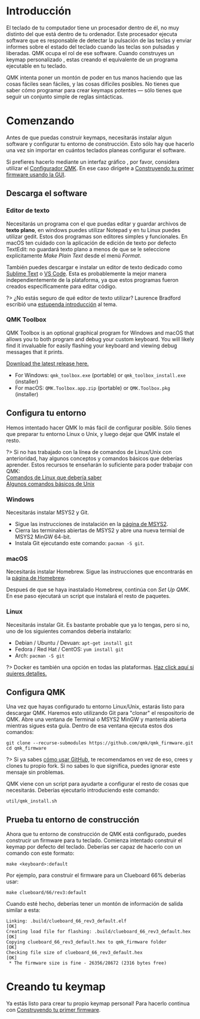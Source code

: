 # Introducción

El teclado de tu computador tiene un procesador dentro de él, no muy distinto del que está dentro de tu ordenador. Este procesador ejecuta software que es responsable de detectar la pulsación de las teclas y enviar informes sobre el estado del teclado cuando las teclas son pulsadas y liberadas. QMK ocupa el rol de ese software. Cuando construyes un keymap personalizado , estas creando el equivalente de un programa ejecutable en tu teclado.

QMK intenta poner un montón de poder en tus manos haciendo que las cosas fáciles sean fáciles, y las cosas difíciles posibles. No tienes que saber cómo programar para crear keymaps potentes — sólo tienes que seguir un conjunto simple de reglas sintácticas.

# Comenzando

Antes de que puedas construir keymaps, necesitarás instalar algun software y configurar tu entorno de construcción. Esto sólo hay que hacerlo una vez sin importar en cuántos teclados planeas configurar el software. 

Si prefieres hacerlo mediante un interfaz gráfico , por favor, considera utilizar el [Configurador QMK](https://config.qmk.fm). En ese caso dirígete a [Construyendo tu primer firmware usando la GUI](tutorial_building_firmware_configurator.md). 


## Descarga el software

### Editor de texto

Necesitarás un programa con el que puedas editar y guardar archivos de **texto plano**, en windows puedes utilizar Notepad y en tu Linux puedes utilizar gedit. Estos dos programas son editores simples y funcionales. En macOS ten cuidado con la aplicación de edición de texto por defecto TextEdit: no guardará texto plano a menos de que se le seleccione explícitamente _Make Plain Text_ desde el menú _Format_.

También puedes descargar e instalar un editor de texto dedicado como [Sublime Text](https://www.sublimetext.com/) o [VS Code](https://code.visualstudio.com/). Esta es probablemente la mejor manera independientemente de la plataforma, ya que estos programas fueron creados específicamente para editar código.

?> ¿No estás seguro de qué editor de texto utilizar? Laurence Bradford escribió una [estupenda introducción](https://learntocodewith.me/programming/basics/text-editors/) al tema.

### QMK Toolbox

QMK Toolbox is an optional graphical program for Windows and macOS that allows you to both program and debug your custom keyboard. You will likely find it invaluable for easily flashing your keyboard and viewing debug messages that it prints.

[Download the latest release here.](https://github.com/qmk/qmk_toolbox/releases/latest)

* For Windows: `qmk_toolbox.exe` (portable) or `qmk_toolbox_install.exe` (installer)
* For macOS: `QMK.Toolbox.app.zip` (portable) or `QMK.Toolbox.pkg` (installer)

## Configura tu entorno

Hemos intentado hacer QMK lo más fácil de configurar posible. Sólo tienes que preparar tu entorno Linux o Unix, y luego dejar que QMK
instale el resto.

?> Si no has trabajado con la línea de comandos de Linux/Unix con anterioridad, hay algunos conceptos y comandos básicos que deberías aprender. Estos recursos te enseñarán lo suficiente para poder trabajar con QMK:<br>
[Comandos de Linux que debería saber](https://www.guru99.com/must-know-linux-commands.html)<br>
[Algunos comandos básicos de Unix](https://www.tjhsst.edu/~dhyatt/superap/unixcmd.html)

### Windows

Necesitarás instalar MSYS2 y Git.

* Sigue las instrucciones de instalación en la [página de MSYS2](https://www.msys2.org).
* Cierra las terminales abiertas de MSYS2 y abre una nueva termial de MSYS2 MinGW 64-bit.
* Instala Git ejecutando este comando: `pacman -S git`.

### macOS

Necesitarás instalar Homebrew. Sigue las instrucciones que encontrarás en la [página de Homebrew](https://brew.sh).

Despueś de que se haya inastalado Homebrew, continúa con _Set Up QMK_. En ese paso ejecutará un script que instalará el resto de paquetes.

### Linux

Necesitarás instalar Git. Es bastante probable que ya lo tengas, pero si no, uno de los siguientes comandos debería instalarlo:

* Debian / Ubuntu / Devuan: `apt-get install git`
* Fedora / Red Hat / CentOS: `yum install git`
* Arch: `pacman -S git`

?> Docker es también una opción en todas las plataformas. [Haz click aquí si quieres detalles.](getting_started_build_tools.md#docker)

## Configura QMK

Una vez que hayas configurado tu entorno Linux/Unix, estarás listo para descargar QMK. Haremos esto utilizando Git para "clonar" el respositorio de QMK. Abre una ventana de Terminal o MSYS2 MinGW y mantenla abierta mientras sigues esta guía. Dentro de esa ventana ejecuta estos dos comandos:

```shell
git clone --recurse-submodules https://github.com/qmk/qmk_firmware.git
cd qmk_firmware
```

?> Si ya sabes [cómo usar GitHub](getting_started_github.md), te recomendamos en vez de eso, crees y clones tu propio fork. Si no sabes lo que significa, puedes ignorar este mensaje sin problemas.

QMK viene con un script para ayudarte a configurar el resto de cosas que necesitarás. Deberías ejecutarlo introduciendo este comando:

    util/qmk_install.sh

## Prueba tu entorno de construcción

Ahora que tu entorno de construcción de QMK está configurado, puedes construcir un firmware para tu teclado. Comienza intentado construir el keymap por defecto del teclado. Deberías ser capaz de hacerlo con un comando con este formato:

    make <keyboard>:default

Por ejemplo, para construir el firmware para un Clueboard 66% deberías usar:

    make clueboard/66/rev3:default

Cuando esté hecho, deberías tener un montón de información de salida similar a esta:

```
Linking: .build/clueboard_66_rev3_default.elf                                                       [OK]
Creating load file for flashing: .build/clueboard_66_rev3_default.hex                               [OK]
Copying clueboard_66_rev3_default.hex to qmk_firmware folder                                        [OK]
Checking file size of clueboard_66_rev3_default.hex                                                 [OK]
 * The firmware size is fine - 26356/28672 (2316 bytes free)
```

# Creando tu keymap

Ya estás listo para crear tu propio keymap personal! Para hacerlo continua con [Construyendo tu primer firmware](tutorial_building_firmware.md).
